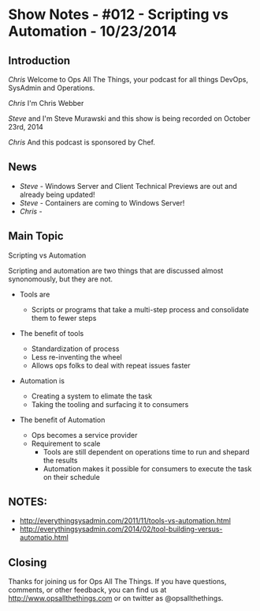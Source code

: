 Show Notes - #012 - Scripting vs Automation - 10/23/2014
===========================

Introduction
------------
*Chris* Welcome to Ops All The Things, your podcast for all things DevOps, SysAdmin and Operations.

*Chris* I'm Chris Webber

*Steve* and I'm Steve Murawski and this show is being recorded on October 23rd, 2014

*Chris* And this podcast is sponsored by Chef.

News
----
* *Steve* - Windows Server and Client Technical Previews are out and already being updated!
* *Steve* - Containers are coming to Windows Server!
* *Chris* - 

Main Topic
----------
Scripting vs Automation

Scripting and automation are two things that are discussed almost synonomously, but they are not.

- Tools are
  - Scripts or programs that take a multi-step process and consolidate them to fewer steps

- The benefit of tools
  - Standardization of process
  - Less re-inventing the wheel
  - Allows ops folks to deal with repeat issues faster

- Automation is  
  - Creating a system to elimate the task
  - Taking the tooling and surfacing it to consumers

- The benefit of Automation
  - Ops becomes a service provider 
  - Requirement to scale
    - Tools are still dependent on operations time to run and shepard the results
    - Automation makes it possible for consumers to execute the task on their schedule


NOTES:
------
* http://everythingsysadmin.com/2011/11/tools-vs-automation.html
* http://everythingsysadmin.com/2014/02/tool-building-versus-automatio.html

Closing
-------
Thanks for joining us for Ops All The Things.  If you have questions, comments, or other feedback, you can find us at <http://www.opsallthethings.com> or on twitter as @opsallthethings.